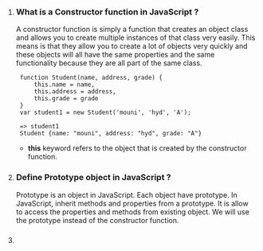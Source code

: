 1. ### What is a Constructor function in JavaScript ?

   A constructor function is simply a function that creates an object class and allows you to create multiple instances of that class very easily.
   This means is that they allow you to create a lot of objects very quickly and these objects will all have the same properties and the same functionality because they are all part of the same class.

      >
        function Student(name, address, grade) {
            this.name = name,
            this.address = address,
            this.grade = grade
        }
        var student1 = new Student('mouni', 'hyd', 'A');

        => student1
        Student {name: "mouni", address: "hyd", grade: "A"}
    - **this** keyword refers to the object that is created by the  constructor function.

2. ### Define Prototype object in JavaScript ?
   
   Prototype is an object in JavaScript. Each object have prototype. In JavaScript, inherit methods and properties from a prototype. It is allow to access the properties and methods from existing object. We will use the prototype instead of the constructor function.

3. ### 